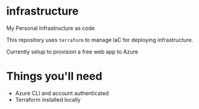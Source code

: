 # infrastructure
My Personal Infrastructure as code

This repository uses `terraform` to manage IaC for deploying infrastructure.

Currently setup to provision a free web app to Azure

# Things you'll need

- Azure CLI and account authenticated
- Terraform installed locally
